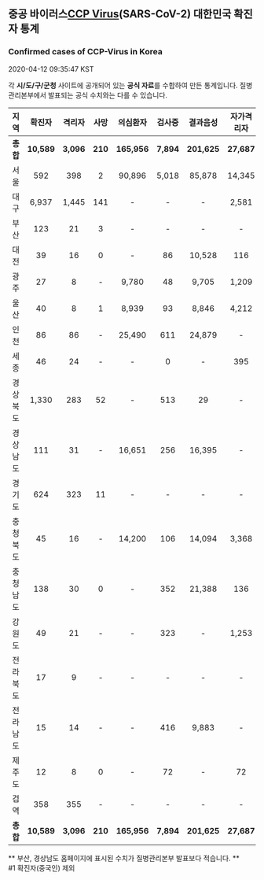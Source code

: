 
## 중공 바이러스[CCP Virus]()(SARS-CoV-2) 대한민국 확진자 통계
### Confirmed cases of CCP-Virus in Korea
2020-04-12 09:35:47 KST

각 **시/도/구/군청** 사이트에 공개되어 있는 **공식 자료**를 수합하여 만든 통계입니다.
질병관리본부에서 발표되는 공식 수치와는 다를 수 있습니다.


|  지역  | 확진자 |  격리자  |  사망  |  의심환자  |  검사중  |  결과음성  |  자가격리자  |  감시중  |  감시해제  |  퇴원  |
|:------:|:------:|:--------:|:--------:|:----------:|:--------:|:----------------:|:------------:|:--------:|:----------:|:--:|
|**총합**|**10,589**|**3,096**|**210**|**165,956**|**7,894**|**201,625**|**27,687**|**8,564**|**28,912**|**7,242**|
|서울|592|398|2|90,896|5,018|85,878|14,345|4,433|9,912|194|
|대구|6,937|1,445|141|-|-|-|2,581|-|-|5,351|
|부산|123|21|3|-|-|-|-|-|-|99|
|대전|39|16|0|-|86|10,528|116|116|799|23|
|광주|27|8|-|9,780|48|9,705|1,209|7|1,202|19|
|울산|40|8|1|8,939|93|8,846|4,212|944|3,268|32|
|인천|86|86|-|25,490|611|24,879|-|-|-|-|
|세종|46|24|-|-|0|-|395|-|-|22|
|경상북도|1,330|283|52|-|513|29|-|904|11,044|951|
|경상남도|111|31|-|16,651|256|16,395|-|-|-|80|
|경기도|624|323|11|-|-|-|-|-|-|290|
|충청북도|45|16|-|14,200|106|14,094|3,368|1,129|2,239|29|
|충청남도|138|30|0|-|352|21,388|136|-|-|108|
|강원도|49|21|-|-|323|-|1,253|-|-|28|
|전라북도|17|9|-|-|-|-|-|-|-|8|
|전라남도|15|14|-|-|416|9,883|-|1,031|448|1|
|제주도|12|8|0|-|72|-|72|-|-|4|
|검역|358|355|-|-|-|-|-|-|-|3|
|**총합**|**10,589**|**3,096**|**210**|**165,956**|**7,894**|**201,625**|**27,687**|**8,564**|**28,912**|**7,242**|


** 부산, 경상남도 홈페이지에 표시된 수치가 질병관리본부 발표보다 적습니다. **<br>
#1 확진자(중국인) 제외
    